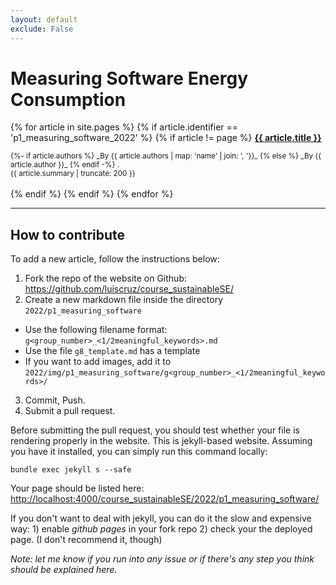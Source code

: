 ```yaml
---
layout: default
exclude: False
---
```


# Measuring Software Energy Consumption

{% for article in site.pages %}
    {% if article.identifier == 'p1_measuring_software_2022' %}
    {% if article != page %}
  <strong><a href="{{ article.url | relative_url }}">{{ article.title }}</a></strong><br/>
<!-- <small>Posted on {{article.date | date_to_string}}.</small><br/> -->
<small>
{%- if article.authors %}
_By {{ article.authors | map: 'name' | join: ', '}}_
{% else %}
_By {{ article.author }}_
{% endif -%}
.</small>
<br/>
<small>{{ article.summary | truncate: 200 }}</small>
<div class="clearfix"></div>
<br/>
  {% endif %}
  {% endif %}
{% endfor %}

---

## How to contribute

To add a new article, follow the instructions below:

1. Fork the repo of the website on Github: <https://github.com/luiscruz/course_sustainableSE/>
2. Create a new markdown file inside the directory `2022/p1_measuring_software`
  - Use the following filename format: `g<group_number>_<1/2meaningful_keywords>.md`
  - Use the file `g8_template.md` has a template
  - If you want to add images, add it to `2022/img/p1_measuring_software/g<group_number>_<1/2meaningful_keywords>/`
3. Commit, Push.
4. Submit a pull request.

Before submitting the pull request, you should test whether your file is rendering properly in the website. This is jekyll-based website. Assuming you have it installed, you can simply run this command locally:

`bundle exec jekyll s --safe`

Your page should be listed here: <http://localhost:4000/course_sustainableSE/2022/p1_measuring_software/>

If you don't want to deal with jekyll, you can do it the slow and expensive way: 1) enable *github pages* in your fork repo 2) check your the deployed page. (I don't recommend it, though)

*Note: let me know if you run into any issue or if there's any step you think should be explained here.*

